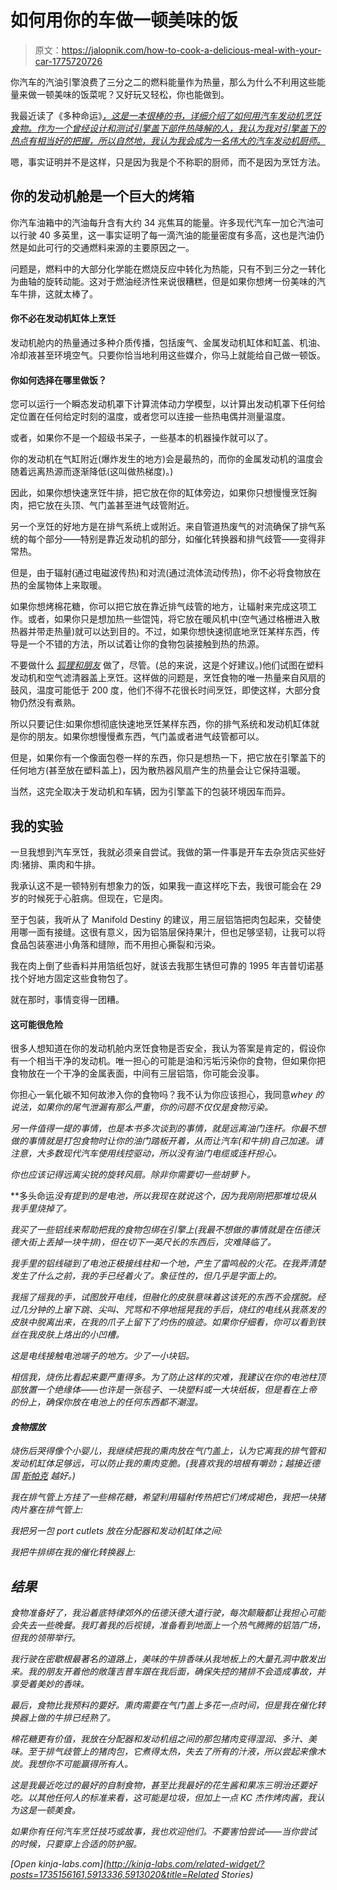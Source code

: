 # 如何用你的车做一顿美味的饭

> 原文：<https://jalopnik.com/how-to-cook-a-delicious-meal-with-your-car-1775720726>

你汽车的汽油引擎浪费了三分之二的燃料能量作为热量，那么为什么不利用这些能量来做一顿美味的饭菜呢？又好玩又轻松，你也能做到。



我最近读了《多种命运》[*，这是一本很棒的书，详细介绍了如何用汽车发动机烹饪食物。作为一个曾经设计和测试引擎盖下部件热降解的人，我认为我对引擎盖下的热点有相当好的把握，所以自然地，我认为我会成为一名伟大的汽车发动机厨师。*](https://www.amazon.com/dp/1416596232?asc_campaign=InlineText&asc_refurl=https://jalopnik.com/how-to-cook-a-delicious-meal-with-your-car-1775720726&asc_source=&linkCode=ogi&psc=1&smid=ATVPDKIKX0DER&tag=kinjajalopniklink-20&th=1)

嗯，事实证明并不是这样，只是因为我是个不称职的厨师，而不是因为烹饪方法。

## **你的发动机舱是一个巨大的烤箱**

你汽车油箱中的汽油每升含有大约 34 兆焦耳的能量。许多现代汽车一加仑汽油可以行驶 40 多英里，这一事实证明了每一滴汽油的能量密度有多高，这也是汽油仍然是如此可行的交通燃料来源的主要原因之一。

问题是，燃料中的大部分化学能在燃烧反应中转化为热能，只有不到三分之一转化为曲轴的旋转动能。这对于燃油经济性来说很糟糕，但是如果你想烤一份美味的汽车牛排，这就太棒了。

#### 你不必在发动机缸体上烹饪

发动机舱内的热量通过多种介质传播，包括废气、金属发动机缸体和缸盖、机油、冷却液甚至环境空气。只要你恰当地利用这些媒介，你马上就能给自己做一顿饭。

#### 你如何选择在哪里做饭？

您可以运行一个瞬态发动机罩下计算流体动力学模型，以计算出发动机罩下任何给定位置在任何给定时刻的温度，或者您可以连接一些热电偶并测量温度。

或者，如果你不是一个超级书呆子，一些基本的机器操作就可以了。

你的发动机在气缸附近(爆炸发生的地方)会是最热的，而你的金属发动机的温度会随着远离热源而逐渐降低(这叫做热梯度)。)

因此，如果你想快速烹饪牛排，把它放在你的缸体旁边，如果你只想慢慢烹饪胸肉，把它放在头顶、气门盖甚至进气歧管附近。

另一个烹饪的好地方是在排气系统上或附近。来自管道热废气的对流确保了排气系统的每个部分——特别是靠近发动机的部分，如催化转换器和排气歧管——变得非常热。

但是，由于辐射(通过电磁波传热)和对流(通过流体流动传热)，你不必将食物放在热的金属物体上来取暖。

如果你想烤棉花糖，你可以把它放在靠近排气歧管的地方，让辐射来完成这项工作。或者，如果你只是想加热一些馄饨，将它放在暖风机中(空气通过格栅进入散热器并带走热量)就可以达到目的。不过，如果你想快速彻底地烹饪某样东西，传导是一个不错的方法，所以试着让你的食物包装接触到热的热源。

不要做什么 [*狐狸和朋友*](http://video.foxnews.com/v/4850316978001/results-of-car-engine-cooking-revealed-/?#sp=show-clips) 做了，尽管。(总的来说，这是个好建议。)他们试图在塑料发动机和空气滤清器盖上烹饪。这样做的问题是，烹饪食物的唯一热量来自风扇的鼓风，温度可能低于 200 度，他们不得不花很长时间烹饪，即使这样，大部分食物仍然没有煮熟。

所以只要记住:如果你想彻底快速地烹饪某样东西，你的排气系统和发动机缸体就是你的朋友。如果你想慢慢煮东西，气门盖或者进气歧管都可以。

但是，如果你有一个像面包卷一样的东西，你只是想热一下，把它放在引擎盖下的任何地方(甚至放在塑料盖上)，因为散热器风扇产生的热量会让它保持温暖。

当然，这完全取决于发动机和车辆，因为引擎盖下的包装环境因车而异。

## 我的实验

一旦我想到汽车烹饪，我就必须亲自尝试。我做的第一件事是开车去杂货店买些好肉:猪排、熏肉和牛排。

我承认这不是一顿特别有想象力的饭，如果我一直这样吃下去，我很可能会在 29 岁的时候死于心脏病。但现在，它是肉。

至于包装，我听从了 Manifold Destiny 的建议，用三层铝箔把肉包起来，交替使用哪一面有接缝。这很有意义，因为铝箔层保持果汁，但也足够坚韧，让我可以将食品包装塞进小角落和缝隙，而不用担心撕裂和污染。

我在肉上倒了些香料并用箔纸包好，就该去我那生锈但可靠的 1995 年吉普切诺基 找个好地方固定这些食物包了。

就在那时，事情变得一团糟。

#### **这可能很危险**

很多人想知道在你的发动机舱内烹饪食物是否安全，我认为答案是肯定的，假设你有一个相当干净的发动机。唯一担心的可能是油和污垢污染你的食物，但如果你把食物放在一个干净的金属表面，中间有三层铝箔，你可能会没事。

你担心一氧化碳不知何故渗入你的食物吗？我不认为你应该担心，我同意*whey 的说法，如果你的尾气泄漏有那么严重*，*你的问题不仅仅是食物污染。* 

*另一件值得一提的事情，也是本书多次谈到的事情，就是远离油门连杆。你最不想做的事情就是打包食物时让你的油门踏板开着，从而让汽车(和牛排)自己加速。请注意，大多数现代汽车使用线控驱动，所以没有油门电缆或连杆担心。*

*你也应该记得远离尖锐的旋转风扇。除非你需要切一些胡萝卜。*

**多头命运*没有提到的是电池，所以我现在就说这个，因为我刚刚把那堆垃圾从我手里烧掉了。*

*我买了一些铝线来帮助把我的食物包绑在引擎上(我最不想做的事情就是在伍德沃德大街上丢掉一块牛排)，但在切下一英尺长的东西后，灾难降临了。*

*我手里的铝线碰到了电池正极接线柱和一个地，产生了雷鸣般的火花。在我弄清楚发生了什么之前，我的手已经着火了。象征性的，但几乎是字面上的。* 

*我摇了摇我的手，试图放开电线，但融化的皮肤意味着这该死的东西不会摆脱。经过几分钟的上窜下跳、尖叫、咒骂和不停地摇晃我的手后，烧红的电线从我蒸发的皮肤中脱离出来，在我的爪子上留下了灼伤的痕迹。如果你仔细看，你可以看到铁丝在我皮肤上烙出的小凹槽。*

*这是电线接触电池端子的地方。少了一小块铝。*

*相信我，烧伤比看起来要严重得多。为了防止这样的灾难，我建议在你的电池柱顶部放置一个绝缘体——也许是一张毯子、一块塑料或一大块纸板，但是看在上帝的份上，确保你放在电池上的任何东西都不潮湿。*

#### ***食物摆放***

*烧伤后哭得像个小婴儿，我继续把我的熏肉放在气门盖上，认为它离我的排气管和发动机缸体足够远，可以防止我的熏肉变脆。(我喜欢我的培根有嚼劲；越接近德国 [斯帕克](https://en.wikipedia.org/wiki/Speck) 越好。)*

*我在排气管上方挂了一些棉花糖，希望利用辐射传热把它们烤成褐色，我把一块猪肉片塞在排气管上:*

*我把另一包 port cutlets 放在分配器和发动机缸体之间:* 

*我把牛排绑在我的催化转换器上:*

## *结果*

*食物准备好了，我沿着底特律郊外的伍德沃德大道行驶，每次颠簸都让我担心可能会失去一些晚餐。我盯着我的后视镜，准备看到地面上一个热气腾腾的铝箔广场，但我的领带举行。*

*我行驶在密歇根最著名的道路上，美味的牛排香味从我地板上的大量孔洞中散发出来。我的朋友开着他的敞篷吉普车跟在我后面，确保失控的猪排不会造成事故，并享受着美妙的香味。*

*最后，食物比我预料的要好。熏肉需要在气门盖上多花一点时间，但是我在催化转换器上做的牛排已经熟了。* 

*棉花糖更有价值，我放在分配器和发动机组之间的那包猪肉变得湿润、多汁、美味。至于排气歧管上的猪肉包，它煮得太热，失去了所有的汁液，所以尝起来像木炭。我想你不可能赢得所有人。*

*这是我最近吃过的最好的自制食物，甚至比我最好的花生酱和果冻三明治还要好吃。以其他任何人的标准来看，这可能是垃圾，但加上一点 KC 杰作烤肉酱，我认为这是一顿美食。*

*如果你有任何汽车烹饪技巧或故事，我也欢迎他们。不要害怕尝试——当你尝试的时候，只要穿上合适的防护服。*

*[Open *kinja-labs.com*](http://kinja-labs.com/related-widget/?posts=1735156161,5913336,5913020&title=Related Stories)*